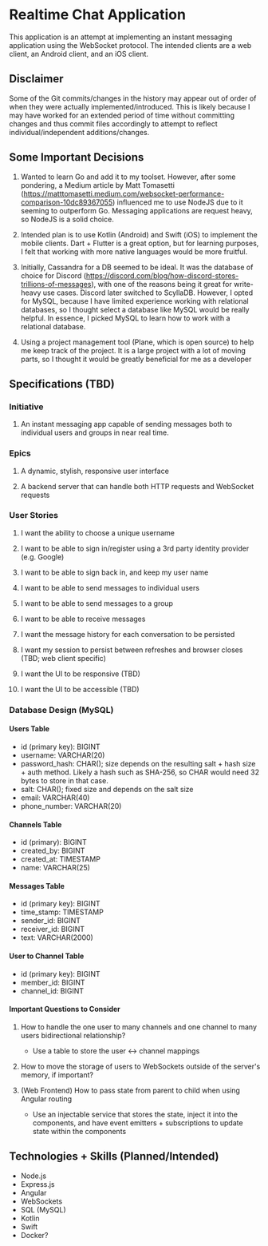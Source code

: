 # Realtime Chat Application

This application is an attempt at implementing an instant messaging application using the WebSocket protocol. The intended clients are a web client, an Android client, and an iOS client.  

## Disclaimer

Some of the Git commits/changes in the history may appear out of order of when they were actually implemented/introduced. This is likely because I may have worked for an extended period of time without committing changes and thus commit files accordingly to attempt to reflect individual/independent additions/changes.

## Some Important Decisions

1. Wanted to learn Go and add it to my toolset. However, after some pondering, a Medium article by Matt Tomasetti (https://matttomasetti.medium.com/websocket-performance-comparison-10dc89367055) influenced me to use NodeJS due to it seeming to outperform Go. Messaging applications are request heavy, so NodeJS is a solid choice.

2. Intended plan is to use Kotlin (Android) and Swift (iOS) to implement the mobile clients. Dart + Flutter is a great option, but for learning purposes, I felt that working with more native languages would be more fruitful.

3. Initially, Cassandra for a DB seemed to be ideal. It was the database of choice for Discord (https://discord.com/blog/how-discord-stores-trillions-of-messages), with one of the reasons being it great for write-heavy use cases. Discord later switched to ScyllaDB. However, I opted for MySQL, because I have limited experience working with relational databases, so I thought select a database like MySQL would be really helpful. In essence, I picked MySQL to learn how to work with a relational database. 

4. Using a project management tool (Plane, which is open source) to help me keep track of the project. It is a large project with a lot of moving parts, so I thought it would be greatly beneficial for me as a developer

## Specifications (TBD)

### Initiative

1. An instant messaging app capable of sending messages both to individual users and groups in near real time.

### Epics

1. A dynamic, stylish, responsive user interface 

2. A backend server that can handle both HTTP requests and WebSocket requests

### User Stories

1. I want the ability to choose a unique username

2. I want to be able to sign in/register using a 3rd party identity provider (e.g. Google)

3. I want to be able to sign back in, and keep my user name

4. I want to be able to send messages to individual users

5. I want to be able to send messages to a group

6. I want to be able to receive messages

7. I want the message history for each conversation to be persisted

8. I want my session to persist between refreshes and browser closes (TBD; web client specific)

9. I want the UI to be responsive (TBD)

10. I want the UI to be accessible (TBD)

### Database Design (MySQL)

#### Users Table
* id (primary key): BIGINT
* username: VARCHAR(20)
* password_hash: CHAR(); size depends on the resulting salt + hash size + auth method. Likely a hash such as SHA-256, so CHAR would need 32 bytes to store in that case.
* salt: CHAR(); fixed size and depends on the salt size
* email: VARCHAR(40)
* phone_number: VARCHAR(20)

#### Channels Table
* id (primary): BIGINT
* created_by: BIGINT
* created_at: TIMESTAMP
* name: VARCHAR(25)


#### Messages Table
* id (primary key): BIGINT
* time_stamp: TIMESTAMP
* sender_id: BIGINT
* receiver_id: BIGINT
* text: VARCHAR(2000)

#### User to Channel Table
* id (primary key): BIGINT
* member_id: BIGINT
* channel_id: BIGINT


#### Important Questions to Consider
1. How to handle the one user to many channels and one channel to many users bidirectional relationship?
   
    * Use a table to store the user <-> channel mappings

2. How to move the storage of users to WebSockets outside of the server's memory, if important?

3. (Web Frontend) How to pass state from parent to child when using Angular routing
    * Use an injectable service that stores the state, inject it into the components, and have event emitters + subscriptions to update state within the components

## Technologies + Skills (Planned/Intended)

* Node.js
* Express.js
* Angular
* WebSockets 
* SQL (MySQL)
* Kotlin
* Swift
* Docker?





